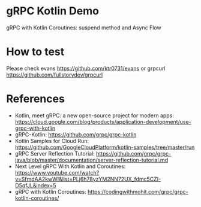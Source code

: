gRPC Kotlin Demo
================

gRPC with Kotlin Coroutines: suspend method and Async Flow

# How to test

Please check evans  https://github.com/ktr0731/evans  or grpcurl https://github.com/fullstorydev/grpcurl

# References

* Kotlin, meet gRPC: a new open-source project for modern apps: https://cloud.google.com/blog/products/application-development/use-grpc-with-kotlin
* gRPC-Kotlin: https://github.com/grpc/grpc-kotlin
* Kotlin Samples for Cloud Run: https://github.com/GoogleCloudPlatform/kotlin-samples/tree/master/run
* gRPC Server Reflection Tutorial: https://github.com/grpc/grpc-java/blob/master/documentation/server-reflection-tutorial.md
* Next Level gRPC With Kotlin and Coroutines: https://www.youtube.com/watch?v=SfmdAA2kwWI&list=PLj6h78yzYM2NN72UX_fdmc5CZI-D5qfJL&index=5
* gRPC with Kotlin Coroutines: https://codingwithmohit.com/grpc/grpc-kotlin-coroutines/
